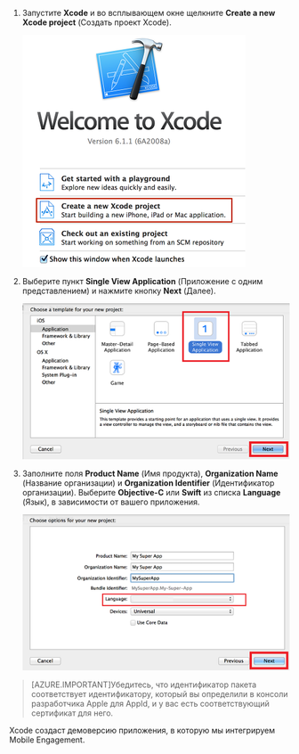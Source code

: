1. Запустите **Xcode** и во всплывающем окне щелкните **Create a new Xcode project** (Создать проект Xcode).

	![](./media/mobile-engagement-create-new-ios-app/xcode-new-project.png)

2. Выберите пункт **Single View Application** (Приложение с одним представлением) и нажмите кнопку **Next** (Далее).

	![](./media/mobile-engagement-create-new-ios-app/xcode-simple-view.png)

3. Заполните поля **Product Name** (Имя продукта), **Organization Name** (Название организации) и **Organization Identifier** (Идентификатор организации). Выберите **Objective-C** или **Swift** из списка **Language** (Язык), в зависимости от вашего приложения.

	![](./media/mobile-engagement-create-new-ios-app/xcode-project-props.png)

> [AZURE.IMPORTANT]Убедитесь, что идентификатор пакета соответствует идентификатору, который вы определили в консоли разработчика Apple для AppId, и у вас есть соответствующий сертификат для него.

Xcode создаст демоверсию приложения, в которую мы интегрируем Mobile Engagement.

<!---HONumber=Oct15_HO3-->